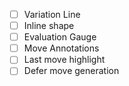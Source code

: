 - [ ] Variation Line
- [ ] Inline shape
- [ ] Evaluation Gauge
- [ ] Move Annotations
- [ ] Last move highlight
- [ ] Defer move generation
